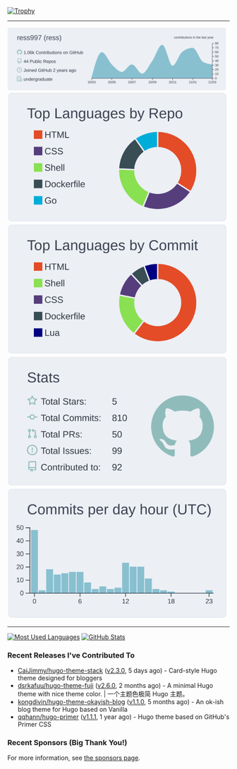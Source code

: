 [![Trophy](https://github-profile-trophy.vercel.app/?username=ress997)](https://github.com/ryo-ma/github-profile-trophy)

---

[![](https://raw.githubusercontent.com/ress997/ress997/master/profile-summary-card-output/nord_bright/0-profile-details.svg)](https://github.com/vn7n24fzkq/github-profile-summary-cards)
[![](https://raw.githubusercontent.com/ress997/ress997/master/profile-summary-card-output/nord_bright/1-repos-per-language.svg)](https://github.com/vn7n24fzkq/github-profile-summary-cards) [![](https://raw.githubusercontent.com/ress997/ress997/master/profile-summary-card-output/nord_bright/2-most-commit-language.svg)](https://github.com/vn7n24fzkq/github-profile-summary-cards)
[![](https://raw.githubusercontent.com/ress997/ress997/master/profile-summary-card-output/nord_bright/3-stats.svg)](https://github.com/vn7n24fzkq/github-profile-summary-cards) [![](https://raw.githubusercontent.com/ress997/ress997/master/profile-summary-card-output/nord_bright/4-productive-time.svg)](https://github.com/vn7n24fzkq/github-profile-summary-cards)

---

[![Most Used Languages](https://github-readme-stats.vercel.app/api/top-langs/?username=ress997)](https://github.com/anuraghazra/github-readme-stats)
[![GitHub Stats](https://github-readme-stats.vercel.app/api?username=ress997&show_icons=true&count_private=true&line_height=40)](https://github.com/anuraghazra/github-readme-stats)

### Recent Releases I've Contributed To

- [CaiJimmy/hugo-theme-stack](https://github.com/CaiJimmy/hugo-theme-stack) ([v2.3.0](https://github.com/CaiJimmy/hugo-theme-stack/releases/tag/v2.3.0), 5 days ago) - Card-style Hugo theme designed for bloggers
- [dsrkafuu/hugo-theme-fuji](https://github.com/dsrkafuu/hugo-theme-fuji) ([v2.6.0](https://github.com/dsrkafuu/hugo-theme-fuji/releases/tag/v2.6.0), 2 months ago) - A minimal Hugo theme with nice theme color. | 一个主题色极简 Hugo 主题。
- [kongdivin/hugo-theme-okayish-blog](https://github.com/kongdivin/hugo-theme-okayish-blog) ([v1.1.0](https://github.com/kongdivin/hugo-theme-okayish-blog/releases/tag/v1.1.0), 5 months ago) - An ok-ish blog theme for Hugo based on Vanilla
- [qqhann/hugo-primer](https://github.com/qqhann/hugo-primer) ([v1.1.1](https://github.com/qqhann/hugo-primer/releases/tag/v1.1.1), 1 year ago) - Hugo theme based on GitHub&#39;s Primer CSS

### Recent Sponsors (Big Thank You!)


For more information, see [the sponsors page](https://github.com/sponsors/ress997/).
